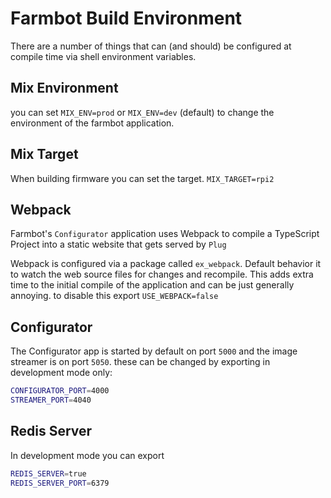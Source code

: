 # Farmbot Build Environment
There are a number of things that can (and should) be configured at compile time
via shell environment variables.

## Mix Environment
you can set `MIX_ENV=prod` or `MIX_ENV=dev` (default) to change the environment
of the farmbot application.

## Mix Target
When building firmware you can set the target.
`MIX_TARGET=rpi2`

## Webpack
Farmbot's `Configurator` application uses Webpack to compile a TypeScript Project
into a static website that gets served by `Plug`

Webpack is configured via a package called `ex_webpack`. Default behavior it to
watch the web source files for changes and recompile. This adds extra time to the
initial compile of the application and can be just generally annoying. to disable
this export `USE_WEBPACK=false`

## Configurator
The Configurator app is started by default on port `5000` and the image streamer
is on port `5050`. these can be changed by exporting in development mode only:
```bash
CONFIGURATOR_PORT=4000
STREAMER_PORT=4040
```

## Redis Server
In development mode you can export
```bash
REDIS_SERVER=true
REDIS_SERVER_PORT=6379
```
